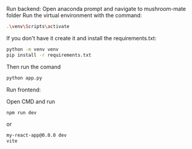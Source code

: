 Run backend:
Open anaconda prompt and navigate to mushroom-mate folder
Run the virtual environment with the command: 
```bash
.\venv\Scripts\activate
```

If you don't have it create it and install the requirements.txt:

```bash
python -m venv venv
pip install -r requirements.txt
```

Then run the comand
```bash
python app.py
```

Run frontend:

Open CMD and run 
```bash
npm run dev
```

or
```bash
my-react-app@0.0.0 dev
vite
```
